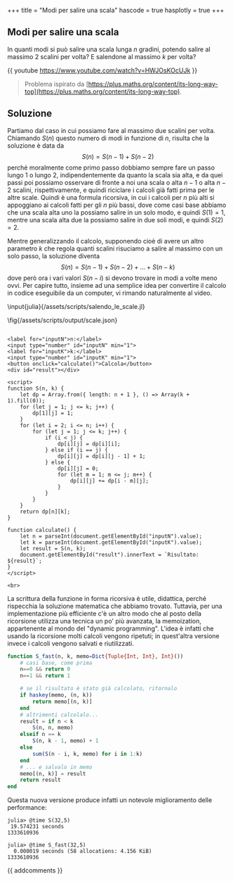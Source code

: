 +++
title = "Modi per salire una scala"
hascode = true
hasplotly = true
+++

## Modi per salire una scala
In quanti modi si può salire una scala lunga $n$ gradini, potendo salire al massimo 2 scalini per volta? E salendone al massimo $k$ per volta?

{{ youtube https://www.youtube.com/watch?v=HWJOsKOcUJk }}


> Problema ispirato da [https://plus.maths.org/content/its-long-way-top](https://plus.maths.org/content/its-long-way-top).

## Soluzione
Partiamo dal caso in cui possiamo fare al massimo due scalini per volta. Chiamando $S(n)$ questo numero di modi in funzione di $n$, risulta che la soluzione è data da
$$
S(n) = S(n-1) + S(n-2)
$$
perché moralmente come primo passo dobbiamo sempre fare un passo lungo 1 o lungo 2, indipendentemente da quanto la scala sia alta, e da quei passi poi possiamo osservare di fronte a noi una scala o alta $n-1$ o alta $n-2$ scalini, rispettivamente, e quindi riciclare i calcoli già fatti prima per le altre scale. Quindi è una formula ricorsiva, in cui i calcoli per $n$ più alti si appoggiano ai calcoli fatti per gli $n$ più bassi, dove come casi base abbiamo che una scala alta uno la possiamo salire in un solo modo, e quindi $S(1)=1$, mentre una scala alta due la possiamo salire in due soli modi, e quindi $S(2)=2$.

Mentre generalizzando il calcolo, supponendo cioè di avere un altro parametro $k$ che regola quanti scalini risuciamo a salire al massimo con un solo passo, la soluzione diventa
$$
S(n) = S(n-1) + S(n-2) + \ldots + S(n-k)
$$
dove però ora i vari valori $S(n-i)$ si devono trovare in modi a volte meno ovvi. Per capire tutto, insieme ad una semplice idea per convertire il calcolo in codice eseguibile da un computer, vi rimando naturalmente al video.

\input{julia}{/assets/scripts/salendo_le_scale.jl}
<!-- @@caption
Comportamento di $S(n,k)$ al variare di alcuni $n$ e $k$
@@ -->
\fig{/assets/scripts/output/scale.json}
<!-- rimuovere i commenti dai codici javascript, sembrano non farli funzionare-->

~~~

<label for="inputN">n:</label>
<input type="number" id="inputN" min="1">
<label for="inputK">k:</label>
<input type="number" id="inputK" min="1">
<button onclick="calculate()">Calcola</button>
<div id="result"></div>
    
<script>
function S(n, k) {
    let dp = Array.from({ length: n + 1 }, () => Array(k + 1).fill(0));
    for (let j = 1; j <= k; j++) {
        dp[1][j] = 1;
    }
    for (let i = 2; i <= n; i++) {
        for (let j = 1; j <= k; j++) {
            if (i < j) {
                dp[i][j] = dp[i][i];
            } else if (i == j) {
                dp[i][j] = dp[i][j - 1] + 1;
            } else {
                dp[i][j] = 0;
                for (let m = 1; m <= j; m++) {
                    dp[i][j] += dp[i - m][j];
                }
            }
        }
    }
    return dp[n][k];
}

function calculate() {
    let n = parseInt(document.getElementById("inputN").value);
    let k = parseInt(document.getElementById("inputK").value);
    let result = S(n, k);
    document.getElementById("result").innerText = `Risultato: ${result}`;
}
</script>

~~~

~~~
<br>
~~~

<!-- Facciamo un piccolo esempio pratico: la torre di Pisa ha 294 scalini. Una persona normale riesce a salire al massimo tre scalini alla volta (forse anche quattro in realtà, ma teniamo il caso normale come riferimento). Con queste premesse, ci sarebbero $3.965\cdot 10^{77}$ modi per salire la torre di Pisa. Per far capire quanto è grande questo numero, supponiamo che tutti i circa 90 mila cittadini di Pisa salgano la loro amata torre di Pisa ogni mezz'ora (diamogli un po' di tempo poverini), di ogni giorno, di ogni anno della loro vita (una vita ben spesa per questa nobile causa matematica), ognuno ogni volta con un modo diverso di percorrerre quelle scale. Bene, se anche avessero eseguito questo procedimento sin dalla nascita dell'universo (assumendo quindi che all'epoca del big bang esistessero già dei pisani che stavano vagabondando sfiniti su per una torre storta), beh, ad oggi avrebbero coperto neanche lontanamente l'1% di tutti quei modi possibili. -->

<!-- --- -->

La scrittura della funzione in forma ricorsiva è utile, didattica, perché rispecchia la soluzione matematica che abbiamo trovato. Tuttavia, per una implementazione più efficiente c'è un altro modo che al posto della ricorsione utilizza una tecnica un po' più avanzata, la memoization, appartenente al mondo del "dynamic programming". L'idea è infatti che usando la ricorsione molti calcoli vengono ripetuti; in quest'altra versione invece i calcoli vengono salvati e riutilizzati.

```julia
function S_fast(n, k, memo=Dict{Tuple{Int, Int}, Int}())
	# casi base, come prima
	n==0 && return 0
	n==1 && return 1

	# se il risultato è stato già calcolato, ritornalo
	if haskey(memo, (n, k))
		return memo[(n, k)]
	end
	# altrimenti calcolalo...
	result = if n < k
		S(n, n, memo)
	elseif n == k
		S(n, k - 1, memo) + 1
	else
		sum(S(n - i, k, memo) for i in 1:k)
	end
	# ... e salvalo in memo
	memo[(n, k)] = result
	return result
end
```
Questa nuova versione produce infatti un notevole miglioramento delle performance:
```julia-repl
julia> @time S(32,5)
 19.574231 seconds
1333610936

julia> @time S_fast(32,5)
  0.000019 seconds (58 allocations: 4.156 KiB)
1333610936
```


{{ addcomments }}